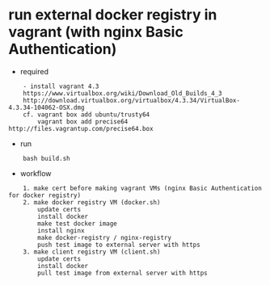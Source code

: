 # run external docker registry in vagrant (with nginx Basic Authentication)

* required
```
	- install vagrant 4.3
	https://www.virtualbox.org/wiki/Download_Old_Builds_4_3
	http://download.virtualbox.org/virtualbox/4.3.34/VirtualBox-4.3.34-104062-OSX.dmg
	cf. vagrant box add ubuntu/trusty64
		vagrant box add precise64 http://files.vagrantup.com/precise64.box
```

* run		
```
	bash build.sh
```	
	
* workflow
```
	1. make cert before making vagrant VMs (nginx Basic Authentication for docker registry)
	2. make docker registry VM (docker.sh)
		update certs
		install docker
		make test docker image
		install nginx
		make docker-registry / nginx-registry
		push test image to external server with https
	3. make client registry VM (client.sh)
		update certs
		install docker
		pull test image from external server with https
```
